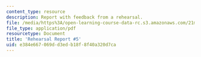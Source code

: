 ```yaml
---
content_type: resource
description: Report with feedback from a rehearsal.
file: /media/https%3A/open-learning-course-data-rc.s3.amazonaws.com/21m-873-theater-arts-topics-suburbia-january-iap-2008/e384e667069dd3edb18f8f40a320d7ca_rr5.pdf
file_type: application/pdf
resourcetype: Document
title: 'Rehearsal Report #5'
uid: e384e667-069d-d3ed-b18f-8f40a320d7ca
---
```

